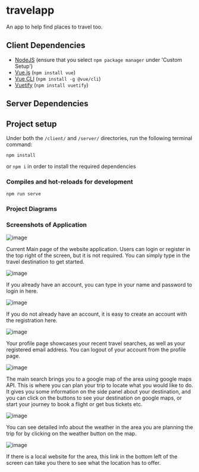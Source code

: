 # travelapp

An app to help find places to travel too.

## Client Dependencies
- [NodeJS](https://nodejs.org/en/) (ensure that you select `npm package manager` under 'Custom Setup')
- [Vue.js](https://v2.vuejs.org/) (`npm install vue`)
- [Vue CLI](https://cli.vuejs.org/#getting-started) (`npm install -g @vue/cli`)
- [Vuetify](https://vuetifyjs.com/en/) (`npm install vuetify`)

## Server Dependencies


## Project setup

Under both the `/client/` and `/server/` directories, run the following terminal command:
```
npm install
```
or `npm i` in order to install the required dependencies

### Compiles and hot-reloads for development
```
npm run serve
```

### Project Diagrams


### Screenshots of Application

![image](https://user-images.githubusercontent.com/49251120/205366815-dde3e608-ceaf-4125-a8d9-88398a8c810f.png)

Current Main page of the website application. Users can login or register in the top right of the screen, but it is not required. You can simply type in the travel destination to get started. 

![image](https://user-images.githubusercontent.com/49251120/205368102-35349702-2980-4884-abe5-97d099fd94b6.png)

If you already have an account, you can type in your name and password to login in here.

![image](https://user-images.githubusercontent.com/49251120/205368176-fd7463bd-8019-4c34-94b3-98b141e3a111.png)

If you do not already have an account, it is easy to create an account with the registration here. 

![image](https://user-images.githubusercontent.com/49251120/205368386-fe589cb0-28cf-4130-ad45-915c2ae35eb6.png)

Your profile page showcases your recent travel searches, as well as your registered email address. You can logout of your account from the profile page. 

![image](https://user-images.githubusercontent.com/49251120/206038028-32dc1bd0-3a2f-45e6-bef4-489e0369a4a9.png)

The main search brings you to a google map of the area using google maps API. This is where you can plan your trip to locate what you would like to do. It gives you some information on the side panel about your destination, and you can click on the buttons to see your destination on google maps, or start your journey to book a flight or get bus tickets etc. 

![image](https://user-images.githubusercontent.com/49251120/205367746-a7c06379-2e9b-4a5c-b4f8-49ca0238c691.png)

You can see detailed info about the weather in the area you are planning the trip for by clicking on the weather button on the map. 

![image](https://user-images.githubusercontent.com/49251120/205367788-f80cbe8b-9702-4c3c-8951-598eff730020.png)

If there is a local website for the area, this link in the bottom left of the screen can take you there to see what the location has to offer.

